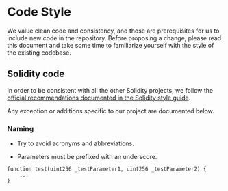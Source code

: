 # Code Style

We value clean code and consistency, and those are prerequisites for us to
include new code in the repository. Before proposing a change, please read this
document and take some time to familiarize yourself with the style of the
existing codebase.

## Solidity code

In order to be consistent with all the other Solidity projects, we follow the
[official recommendations documented in the Solidity style guide](http://solidity.readthedocs.io/en/latest/style-guide.html).

Any exception or additions specific to our project are documented below.

### Naming

* Try to avoid acronyms and abbreviations.

* Parameters must be prefixed with an underscore.

```
function test(uint256 _testParameter1, uint256 _testParameter2) {
    ...
}
```
